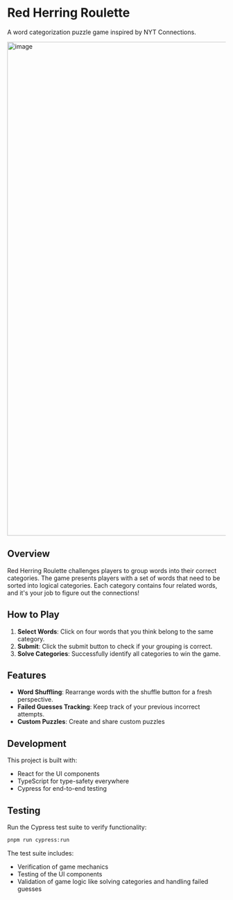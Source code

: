 # Red Herring Roulette

A word categorization puzzle game inspired by NYT Connections.

<img width="1136" alt="image" src="https://github.com/user-attachments/assets/f6d3e79c-8cc5-4f4b-92df-86af149a5736" />

## Overview

Red Herring Roulette challenges players to group words into their correct categories. The game presents players with a set of words that need to be sorted into logical categories. Each category contains four related words, and it's your job to figure out the connections!

## How to Play

1. **Select Words**: Click on four words that you think belong to the same category.
2. **Submit**: Click the submit button to check if your grouping is correct.
3. **Solve Categories**: Successfully identify all categories to win the game.

## Features

- **Word Shuffling**: Rearrange words with the shuffle button for a fresh perspective.
- **Failed Guesses Tracking**: Keep track of your previous incorrect attempts.
- **Custom Puzzles**: Create and share custom puzzles

## Development

This project is built with:
- React for the UI components
- TypeScript for type-safety everywhere
- Cypress for end-to-end testing

## Testing

Run the Cypress test suite to verify functionality:

```bash
pnpm run cypress:run
```

The test suite includes:
- Verification of game mechanics
- Testing of the UI components
- Validation of game logic like solving categories and handling failed guesses
